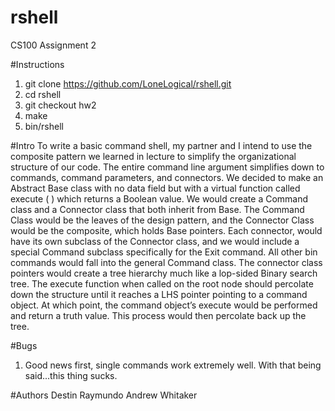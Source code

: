 # rshell
CS100 Assignment 2

#Instructions
1) git clone https://github.com/LoneLogical/rshell.git 
2) cd rshell 
3) git checkout hw2 
4) make 
5) bin/rshell 

#Intro
To write a basic command shell, my partner and I intend to use the composite pattern we learned in lecture to simplify the organizational structure of our code. The entire command line argument simplifies down to commands, command parameters, and connectors. We decided to make an Abstract Base class with no data field but with a virtual function called execute ( ) which returns a Boolean value. We would create a Command class and a Connector class that both inherit from Base. The Command Class would be the leaves of the design pattern, and the Connector Class would be the composite, which holds Base pointers. Each connector, would have its own subclass of the Connector class, and we would include a special Command subclass specifically for the Exit command. All other bin commands would fall into the general Command class. The connector class pointers would create a tree hierarchy much like a lop-sided Binary search tree. The execute function when called on the root node should percolate down the structure until it reaches a LHS pointer pointing to a command object. At which point, the command object’s execute would be performed and return a truth value. This process would then percolate back up the tree.

#Bugs
1) Good news first, single commands work extremely well. With that being said...this thing sucks.

#Authors
Destin Raymundo 
Andrew Whitaker 
